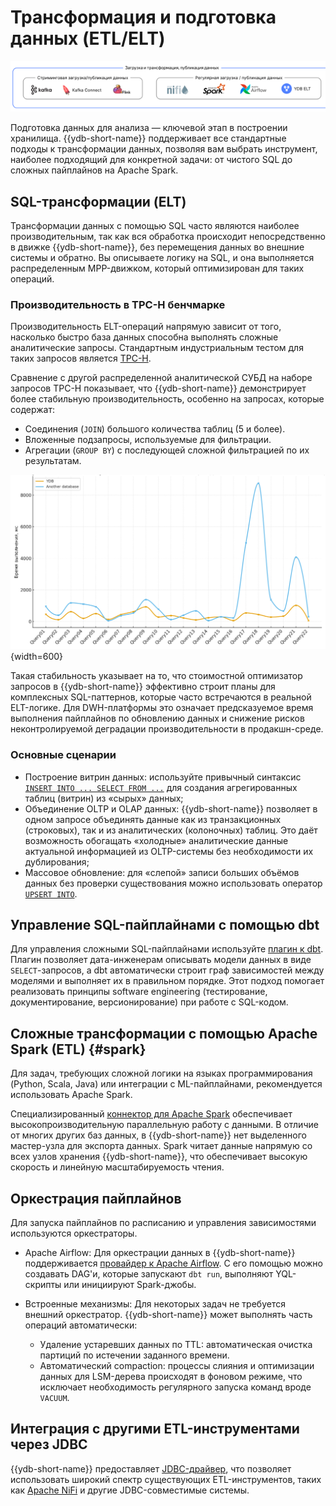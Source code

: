 # Трансформация и подготовка данных (ETL/ELT)

![](_includes/olap_etl.png)

Подготовка данных для анализа — ключевой этап в построении хранилища. {{ydb-short-name}} поддерживает все стандартные подходы к трансформации данных, позволяя вам выбрать инструмент, наиболее подходящий для конкретной задачи: от чистого SQL до сложных пайплайнов на Apache Spark.

## SQL-трансформации (ELT)

Трансформации данных с помощью SQL часто являются наиболее производительным, так как вся обработка происходит непосредственно в движке {{ydb-short-name}}, без перемещения данных во внешние системы и обратно. Вы описываете логику на SQL, и она выполняется распределенным MPP-движком, который оптимизирован для таких операций.

### Производительность в TPC-H бенчмарке

Производительность ELT-операций напрямую зависит от того, насколько быстро база данных способна выполнять сложные аналитические запросы. Стандартным индустриальным тестом для таких запросов является [TPC-H](https://www.tpc.org/tpch/).

Сравнение с другой распределенной аналитической СУБД на наборе запросов TPC-H показывает, что {{ydb-short-name}} демонстрирует более стабильную производительность, особенно на запросах, которые содержат:

- Соединения (`JOIN`) большого количества таблиц (5 и более).
- Вложенные подзапросы, используемые для фильтрации.
- Агрегации (`GROUP BY`) с последующей сложной фильтрацией по их результатам.

![](_includes/ydb_vs_another.png){width=600}

Такая стабильность указывает на то, что стоимостной оптимизатор запросов в {{ydb-short-name}} эффективно строит планы для комплексных SQL-паттернов, которые часто встречаются в реальной ELT-логике. Для DWH-платформы это означает предсказуемое время выполнения пайплайнов по обновлению данных и снижение рисков неконтролируемой деградации производительности в продакшн-среде.

### Основные сценарии

- Построение витрин данных: используйте привычный синтаксис [`INSERT INTO ... SELECT FROM ...`](../../../../yql/reference/syntax/insert_into.md) для создания агрегированных таблиц (витрин) из «сырых» данных;
- Объединение OLTP и OLAP данных: {{ydb-short-name}} позволяет в одном запросе объединять данные как из транзакционных (строковых), так и из аналитических (колоночных) таблиц. Это даёт возможность обогащать «холодные» аналитические данные актуальной информацией из OLTP-системы без необходимости их дублирования;
- Массовое обновление: для «слепой» записи больших объёмов данных без проверки существования можно использовать оператор [`UPSERT INTO`](../../../../yql/reference/syntax/upsert_into.md).

## Управление SQL-пайплайнами с помощью dbt

Для управления сложными SQL-пайплайнами используйте [плагин к dbt](../../../../integrations/migration/dbt.md). Плагин позволяет дата-инженерам описывать модели данных в виде `SELECT`-запросов, а dbt автоматически строит граф зависимостей между моделями и выполняет их в правильном порядке. Этот подход помогает реализовать принципы software engineering (тестирование, документирование, версионирование) при работе с SQL-кодом.

## Сложные трансформации с помощью Apache Spark (ETL) {#spark}

Для задач, требующих сложной логики на языках программирования (Python, Scala, Java) или интеграции с ML-пайплайнами, рекомендуется использовать Apache Spark.

Специализированный [коннектор для Apache Spark](../../../../integrations/ingestion/spark.md) обеспечивает высокопроизводительную параллельную работу с данными. В отличие от многих других баз данных, в {{ydb-short-name}} нет выделенного мастер-узла для экспорта данных. Spark читает данные напрямую со всех узлов хранения {{ydb-short-name}}, что обеспечивает высокую скорость и линейную масштабируемость чтения.

## Оркестрация пайплайнов

Для запуска пайплайнов по расписанию и управления зависимостями используются оркестраторы.

- Apache Airflow: Для оркестрации данных в {{ydb-short-name}} поддерживается [провайдер к Apache Airflow](../../../../integrations/orchestration/airflow.md). С его помощью можно создавать DAG'и, которые запускают `dbt run`, выполняют YQL-скрипты или инициируют Spark-джобы.
- Встроенные механизмы: Для некоторых задач не требуется внешний оркестратор. {{ydb-short-name}} может выполнять часть операций автоматически:

    - Удаление устаревших данных по TTL: автоматическая очистка партиций по истечении заданного времени.
    - Автоматический сompaction: процессы слияния и оптимизации данных для LSM-дерева происходят в фоновом режиме, что исключает необходимость регулярного запуска команд вроде `VACUUM`.

## Интеграция с другими ETL-инструментами через JDBC

{{ydb-short-name}} предоставляет [JDBC-драйвер](../../../../reference/languages-and-apis/jdbc-driver/index.md), что позволяет использовать широкий спектр существующих ETL-инструментов, таких как [Apache NiFi](https://nifi.apache.org/) и другие JDBC-совместимые системы.
